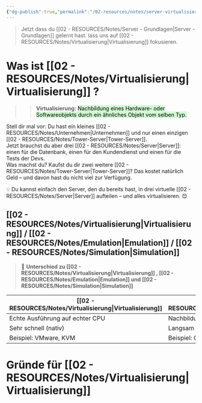 ```yaml
---
{"dg-publish":true,"permalink":"/02-resources/notes/server-virtualisierung/","tags":["informatik/virtualisierung"],"noteIcon":"","updated":"2025-09-05T10:40:41.110+02:00"}
---
```


>Jetzt dass du [[02 - RESOURCES/Notes/Server - Grundlagen\|Server - Grundlagen]] gelernt hast. lass uns auf [[02 - RESOURCES/Notes/Virtualisierung\|Virtualisierung]] fokusieren.

# Was ist [[02 - RESOURCES/Notes/Virtualisierung\|Virtualisierung]] ?

> > **Virtualisierung:** <mark style="background: #BBFABBA6;">Nachbildung eines Hardware- oder Softwareobjekts durch ein ähnliches Objekt vom selben Typ.</mark>

Stell dir mal vor: Du hast ein kleines [[02 - RESOURCES/Notes/Unternehmen\|Unternehmen]] und nur einen einzigen [[02 - RESOURCES/Notes/Tower-Server\|Tower-Server]].  
Jetzt brauchst du aber drei [[02 - RESOURCES/Notes/Server\|Server]]: einen für die Datenbank, einen für den Kundendienst und einen für die Tests der Devs.  
Was machst du? Kaufst du dir zwei weitere [[02 - RESOURCES/Notes/Tower-Server\|Tower-Server]]? Das kostet natürlich Geld – und davon hast du nicht viel zur Verfügung.

💡 Du kannst einfach den Server, den du bereits hast, in drei virtuelle [[02 - RESOURCES/Notes/Server\|Server]] aufteilen – und alles virtualisieren. 😊

## [[02 - RESOURCES/Notes/Virtualisierung\|Virtualisierung]] / [[02 - RESOURCES/Notes/Emulation\|Emulation]] / [[02 - RESOURCES/Notes/Simulation\|Simulation]]

> 🔄 **Unterschied zu [[02 - RESOURCES/Notes/Virtualisierung\|Virtualisierung]] ,  [[02 - RESOURCES/Notes/Emulation\|Emulation]] und [[02 - RESOURCES/Notes/Simulation\|Simulation]]**

| [[02 - RESOURCES/Notes/Virtualisierung\|Virtualisierung]]             | [[02 - RESOURCES/Notes/Emulation\|Emulation]]                | [[02 - RESOURCES/Notes/Simulation\|Simulation]]                      |
| ------------------------------- | ---------------------------- | ----------------------------------- |
| Echte Ausführung auf echter CPU | Nachbildung fremder Hardware | Nachbildung des **Verhaltens**      |
| Sehr schnell (nativ)            | Langsam (wegen Übersetzung)  | Geschwindigkeit variabel            |
| Beispiel: VMware, KVM           | Beispiel: QEMU, Yuzu         | Beispiel: GNS3, Flugsimulator, NS-3 |

# Gründe für [[02 - RESOURCES/Notes/Virtualisierung\|Virtualisierung]]